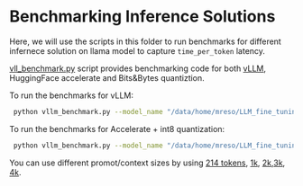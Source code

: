 # Benchmarking Inference Solutions

Here, we will use the scripts in this folder to run benchmarks for different infernece solution on llama model to capture `time_per_token` latency.

[vll_benchmark.py](./vllm_benchmark.py) script provides benchmarking code for both [vLLM](https://vllm.ai/), HuggingFace accelerate and Bits&Bytes quantiztion.

To run the benchmarks for vLLM:

```bash
 python vllm_benchmark.py --model_name "/data/home/mreso/LLM_fine_tuning/models/7B/" --prompt_file prompt_2k.txt  --max_new_tokens 100 --num_iterations 30 --vLLM True

```

To run the benchmarks for Accelerate + int8 quantization:

```bash
 python vllm_benchmark.py --model_name "/data/home/mreso/LLM_fine_tuning/models/7B/" --prompt_file prompt_2k.txt  --max_new_tokens 100 --num_iterations 30 --quantization True

```

You can use different promot/context sizes by using [214 tokens](./prompt_small.txt), [1k](./prompt_1k.txt), [2k](./prompt_2k.txt),[3k](./prompt_3k.txt), [4k](./prompt_4k.txt).